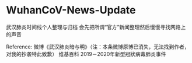 # WuhanCoV-News-Update

武汉肺炎时间线个人整理与归档
会先把所谓“官方”新闻整理然后慢慢寻找网路上的声音

Reference:
微博《武汉肺炎暗与明》（注：本条微博原博已消失，无法找到作者，对我的抄袭特此致歉）
维基百科 2019－2020年新型冠狀病毒肺炎事件
